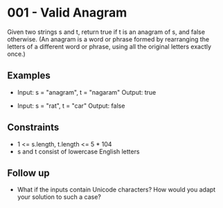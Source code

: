 # 001 - Valid Anagram

Given two strings s and t, return true if t is an anagram of s, and false otherwise. (An anagram is a word or phrase formed by rearranging the letters of a different word or phrase, using all the original letters exactly once.)

## Examples

- Input: s = "anagram", t = "nagaram"
  Output: true

- Input: s = "rat", t = "car" 
  Output: false

## Constraints

- 1 <= s.length, t.length <= 5 * 104  
- s and t consist of lowercase English letters

## Follow up 
- What if the inputs contain Unicode characters? How would you adapt your solution to such a case?